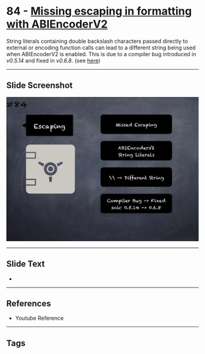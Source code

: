 # 84 - [Missing escaping in formatting with ABIEncoderV2](Missing%20escaping%20in%20formatting%20with%20ABIEncoderV2.md)
String literals containing double backslash characters passed directly to external or encoding function calls can lead to a different string being used when ABIEncoderV2 is enabled. This is due to a compiler bug introduced in _v0.5.14_ and fixed in _v0.6.8_. (see [here](https://docs.soliditylang.org/en/v0.8.9/bugs.html))
___
## Slide Screenshot
![084.png](../images/pitfalls_and_best_practices101/084.png)
___
## Slide Text
- 
___
## References
- Youtube Reference
___
## Tags